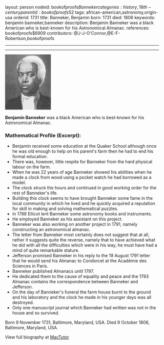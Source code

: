 layout: person
nodeid: bookofproofs$Banneker
categories: history,18th-century
parentid: bookofproofs$52
tags: african-american,astronomy,origin-usa
orderid: 1731
title: Banneker, Benjamin
born: 1731
died: 1806
keywords: benjamin banneker,banneker
description: Benjamin Banneker was a black American who is best-known for his Astronomical Almanac.
references: bookofproofs$6909
contributors: @J-J-O'Connor,@E-F-Robertson,bookofproofs

---



---

![Banneker.jpg](https://github.com/bookofproofs/bookofproofs.github.io/blob/main/_sources/_assets/images/portraits/Banneker.jpg?raw=true)

**Benjamin Banneker** was a black American who is best-known for his Astronomical Almanac.

### Mathematical Profile (Excerpt):
* Benjamin received some education at the Quaker School although once he was old enough to help on his parent's farm then he had to end his formal education.
* There was, however, little respite for Banneker from the hard physical labour on the farm.
* When he was 22 years of age Banneker showed his abilities when he made a clock from wood using a pocket watch he had borrowed as a model.
* The clock struck the hours and continued in good working order for the rest of Banneker's life.
* Building this clock seems to have brought Banneker some fame in the local community in which he lived and he quickly acquired a reputation for skill in making and solving mathematical puzzles.
* In 1788 Ellicot lent Banneker some astronomy books and instruments.
* He employed Banneker as his assistant on this project.
* Banneker was also working on another project in 1791, namely constructing an astronomical almanac.
* The letter from Banneker most certainly does not suggest that at all, rather it suggests quite the reverse, namely that to have achieved what he did with all the difficulties which were in his way, he must have had a mind of quite remarkable stature.
* Jefferson promised Banneker in his reply to the 19 August 1791 letter that he would send his Almanac to Condorcet at the Académie des Sciences in Paris.
* Banneker published Almanacs until 1797.
* He dedicated them to the cause of equality and peace and the 1793 Almanac contains the correspondence between Banneker and Jefferson.
* On the day of Banneker's funeral the farm house burnt to the ground and his laboratory and the clock he made in his younger days was all destroyed.
* Only one manuscript journal which Banneker had written was not in the house and so survived.

Born 9 November 1731, Baltimore, Maryland, USA. Died 9 October 1806, Baltimore, Maryland, USA.

View full biography at [MacTutor](https://mathshistory.st-andrews.ac.uk/Biographies/Banneker/)
